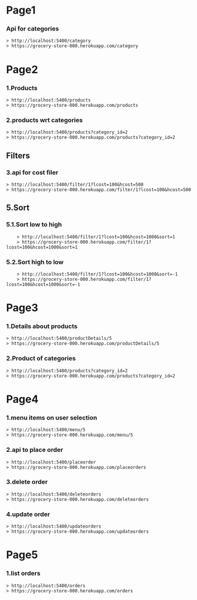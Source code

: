 # Page1 
### Api for categories 
    > http://localhost:5400/category
    > https://grocery-store-000.herokuapp.com/category

# Page2 
### 1.Products 
    > http://localhost:5400/products
    > https://grocery-store-000.herokuapp.com/products
### 2.products wrt categories
    > http://localhost:5400/products?category_id=2
    > https://grocery-store-000.herokuapp.com/products?category_id=2
## Filters
### 3.api for cost filer 
    > http://localhost:5400/filter/1?lcost=100&hcost=500
    > https://grocery-store-000.herokuapp.com/filter/1?lcost=100&hcost=500
    
## 5.Sort 
### 5.1.Sort low to high 
        > http://localhost:5400/filter/1?lcost=100&hcost=1000&sort=1
        > https://grocery-store-000.herokuapp.com/filter/1?lcost=100&hcost=1000&sort=1
### 5.2.Sort high to low 
        > http://localhost:5400/filter/1?lcost=100&hcost=1000&sort=-1
        > https://grocery-store-000.herokuapp.com/filter/1?lcost=100&hcost=1000&sort=-1

# Page3

 ### 1.Details about products 
    > http://localhost:5400/productDetails/5
    > https://grocery-store-000.herokuapp.com/productDetails/5
 ### 2.Product of categories 
    > http://localhost:5400/products?category_id=2
    > https://grocery-store-000.herokuapp.com/products?category_id=2

# Page4 

###  1.menu items on user selection 
    > http://localhost:5400/menu/5
    > https://grocery-store-000.herokuapp.com/menu/5
### 2.api to place order 
    > http://localhost:5400/placeorder
    > https://grocery-store-000.herokuapp.com/placeorders
### 3.delete order 
    > http://localhost:5400/deleteorders
    > https://grocery-store-000.herokuapp.com/deleteorders
### 4.update order 
    > http://localhost:5400/updateorders
    > https://grocery-store-000.herokuapp.com/updateorders

# Page5

### 1.list orders
    > http://localhost:5400/orders
    > https://grocery-store-000.herokuapp.com/orders
